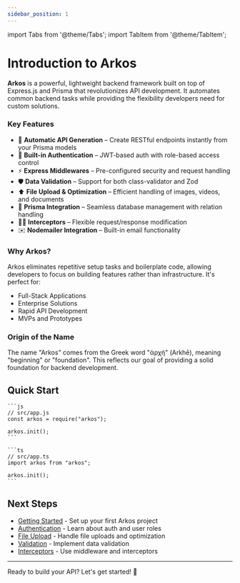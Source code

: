 ```yaml
---
sidebar_position: 1
---
```


import Tabs from '@theme/Tabs';
import TabItem from '@theme/TabItem';

# Introduction to Arkos

**Arkos** is a powerful, lightweight backend framework built on top of Express.js and Prisma that revolutionizes API development. It automates common backend tasks while providing the flexibility developers need for custom solutions.

### Key Features

- 🚀 **Automatic API Generation** – Create RESTful endpoints instantly from your Prisma models
- 🔐 **Built-in Authentication** – JWT-based auth with role-based access control
- ⚡ **Express Middlewares** – Pre-configured security and request handling
- 🛡️ **Data Validation** – Support for both class-validator and Zod
- ⬆️ **File Upload & Optimization** – Efficient handling of images, videos, and documents
- 💠 **Prisma Integration** – Seamless database management with relation handling
- 👨‍💻 **Interceptors** – Flexible request/response modification
- ✉️ **Nodemailer Integration** – Built-in email functionality

### Why Arkos?

Arkos eliminates repetitive setup tasks and boilerplate code, allowing developers to focus on building features rather than infrastructure. It's perfect for:

- Full-Stack Applications
- Enterprise Solutions
- Rapid API Development
- MVPs and Prototypes

### Origin of the Name

The name "Arkos" comes from the Greek word "ἀρχή" (Arkhē), meaning "beginning" or "foundation". This reflects our goal of providing a solid foundation for backend development.

## Quick Start

<Tabs>
  <TabItem value="js" label="JavaScript" >

    ```js
    // src/app.js
    const arkos = require("arkos");

    arkos.init();
    ```

  </TabItem>
  <TabItem value="ts" label="TypeScript" default>

    ```ts
    // src/app.ts
    import arkos from "arkos";

    arkos.init();
    ```

  </TabItem>
</Tabs>

## Next Steps

- [Getting Started](./getting-started) - Set up your first Arkos project
- [Authentication](./setting-auth-and-roles) - Learn about auth and user roles
- [File Upload](./file-upload) - Handle file uploads and optimization
- [Validation](./validation) - Implement data validation
- [Interceptors](./interceptors) - Use middleware and interceptors

---

Ready to build your API? Let's get started! 🚀
